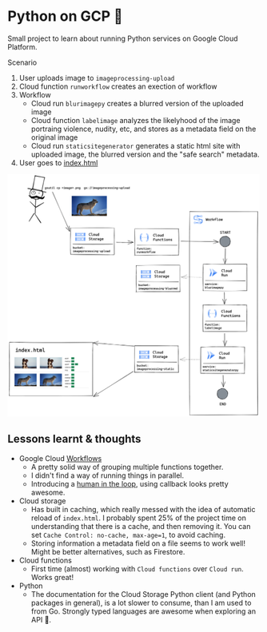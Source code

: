 # Python on GCP 🎄
Small project to learn about running Python services on Google Cloud Platform.

Scenario
1. User uploads image to `imageprocessing-upload`
2. Cloud function `runworkflow` creates an exection of workflow
3. Workflow
    * Cloud run `blurimagepy` creates a blurred version of the uploaded image
    * Cloud function `labelimage` analyzes the likelyhood of the image portraing violence, nudity, etc, and stores as a metadata field on the original image
    * Cloud run `staticsitegenerator` generates a static html site with uploaded image, the blurred version and the "safe search" metadata. 
3. User goes to [index.html](https://storage.googleapis.com/imageprocessing-static/index.html)

![flow](./docs/flow.png)


## Lessons learnt & thoughts

* Google Cloud [Workflows](https://cloud.google.com/workflows) 
    * A pretty solid way of grouping multiple functions together. 
    * I didn't find a way of running things in parallel.
    * Introducing a [human in the loop](https://cloud.google.com/workflows/docs/tutorial-callbacks-firestore?hl=en-GB), using callback looks pretty awesome. 
* Cloud storage 
   * Has built in caching, which really messed with the idea of automatic reload of `index.html`. I probably spent 25% of the project time on understanding that there is a cache, and then removing it. You can set `Cache Control: no-cache, max-age=1`, to avoid caching.
   * Storing information a metadata field on a file seems to work well! Might be better alternatives, such as Firestore.
* Cloud functions
    * First time (almost) working with `Cloud functions` over `Cloud run`. Works great!
* Python
    * The documentation for the Cloud Storage Python client (and Python packages in general), is a lot slower to consume, than I am used to from Go. Strongly typed languages are awesome when exploring an API 🥰. 

